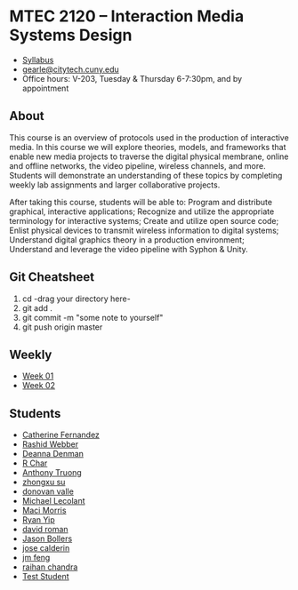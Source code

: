 # MTEC 2120 – Interaction Media Systems Design

+ [Syllabus](syllabus_2120_interaction.pdf)
+ gearle@citytech.cuny.edu
+ Office hours: V-203, Tuesday & Thursday 6-7:30pm, and by appointment

## About

This course is an overview of protocols used in the production of interactive media. In this course we will explore theories, models, and frameworks that enable new media projects to traverse the digital physical membrane, online and offline networks, the video pipeline, wireless channels, and more. Students will demonstrate an understanding of these topics by completing weekly lab assignments and larger collaborative projects.

After taking this course, students will be able to: Program and distribute graphical, interactive applications; Recognize and utilize the appropriate terminology for interactive systems; Create and utilize open source code; Enlist physical devices to transmit wireless information to digital systems; Understand digital graphics theory in a production environment; Understand and leverage the video pipeline with Syphon & Unity.

## Git Cheatsheet
1. cd -drag your directory here-
2. git add .
3. git commit -m "some note to yourself"
4. git push origin master

## Weekly

+ [Week 01](../../../week-01)
+ [Week 02](../../../week-02)

## Students

+  [Catherine Fernandez](...)
+  [Rashid Webber](https://github.com/imsd/Rashid-Webber)
+  [Deanna Denman](https://github.com/imsd/Deanna-Denman)
+  [R Char](https://github.com/imsd/R-Char)
+  [Anthony Truong](https://github.com/imsd/AnthonyTruong)
+  [zhongxu su](https://github.com/imsd/zhongxu-su)
+  [donovan valle](https://github.com/imsd/donovan-valle)
+  [Michael Lecolant](https://github.com/imsd/Michael-Lecolant)
+  [Maci Morris](https://github.com/imsd/Maci-Morris)
+  [Ryan Yip](https://github.com/imsd/RyanYip)
+  [david roman](https://github.com/imsd/david-roman)
+  [Jason Bollers](https://github.com/imsd/Jason-Bollers)
+  [jose calderin](https://github.com/imsd/jose-calderin)
+  [jm feng](https://github.com/imsd/jm-feng)
+  [raihan chandra](https://github.com/imsd/raihan-chandra)
+  [Test Student](https://github.com/imsd/Test-Student)